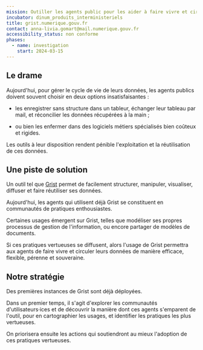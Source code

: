 ```yaml
---
mission: Outiller les agents public pour les aider à faire vivre et circuler leurs données de manière efficace, flexible, pérenne et souveraine
incubator: dinum_produits_interministeriels
title: grist.numerique.gouv.fr
contact: anna-livia.gomart@mail.numerique.gouv.fr
accessibility_status: non conforme
phases:
  - name: investigation
    start: 2024-03-15
---
```

## Le drame

Aujourd'hui, pour gérer le cycle de vie de leurs données, les agents publics
doivent souvent choisir en deux options insatisfaisantes :

- les enregistrer sans structure dans un tableur, échanger leur tableau par mail, et réconcilier les données récupérées à la main ;

- ou bien les enfermer dans des logiciels métiers spécialisés bien coûteux et rigides.

Les outils à leur disposition rendent pénible l'exploitation et la
réutilisation de ces données.

## Une piste de solution

Un outil tel que [Grist](https://www.getgrist.com/) permet de facilement
structurer, manipuler, visualiser, diffuser et faire réutiliser ses données.

Aujourd'hui, les agents qui utilisent déjà Grist se constituent en communautés
de pratiques enthousiastes.

Certaines usages émergent sur Grist, telles que modéliser ses propres
processus de gestion de l'information, ou encore partager de modèles de
documents.

Si ces pratiques vertueuses se diffusent, alors l'usage de Grist permettra aux
agents de faire vivre et circuler leurs données de manière efficace, flexible,
pérenne et souveraine.

## Notre stratégie

Des premières instances de Grist sont déjà déployées.

Dans un premier temps, il s'agit d'explorer les communautés d'utilisateurs·ices
et de découvrir la manière dont ces agents s'emparent de l'outil, pour
en cartographier les usages, et identifier les pratiques les plus vertueuses.

On priorisera ensuite les actions qui soutiendront au mieux l'adoption de ces
pratiques vertueuses. 


